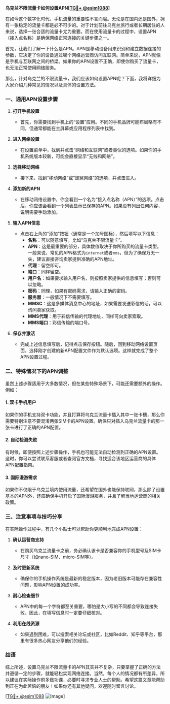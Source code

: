 **乌克兰不限流量卡如何设置APN[[TG💪+ @esim1088](https://t.me/s/esim1088)]**

在如今这个数字化时代，手机流量的重要性不言而喻。无论是在国内还是国外，拥有一张稳定的流量卡都是必不可少的。对于计划前往乌克兰旅行或者长期居住的人来说，选择一张合适的流量卡尤为重要。而在使用流量卡的过程中，设置APN（接入点名称）是确保网络正常连接的关键步骤之一。

首先，让我们了解一下什么是APN。APN是移动设备用来识别和建立数据连接的参数，它决定了你的设备通过哪个网络运营商访问互联网。简单来说，APN就像是手机与互联网之间的桥梁。如果你的APN设置不正确，即使你购买了流量卡，也无法正常使用网络服务。

那么，针对乌克兰的不限流量卡，我们应该如何设置APN呢？下面，我将详细为大家介绍几种常见的情况以及具体的设置方法。

### 一、通用APN设置步骤

1. **打开手机设置**
   - 首先，你需要找到手机上的“设置”应用。不同的手机品牌可能布局略有不同，但通常都能在主屏幕或应用程序列表中找到。

2. **进入网络设置**
   - 在设置菜单中，找到并点击“网络和互联网”或者类似的选项。如果你的手机系统版本较新，可能会直接显示“无线和网络”。

3. **选择移动网络**
   - 接下来，找到“移动网络”或“蜂窝网络”的选项，并点击进入。

4. **添加新的APN**
   - 在移动网络设置中，你会看到一个名为“接入点名称（APN）”的选项。点击后，你应该会看到一个列表显示已保存的APN。如果没有列出任何内容，说明需要手动添加。

5. **输入APN信息**
   - 点击右上角的“添加”按钮（通常是一个加号图标），然后填写以下信息：
     - **名称**：可以随意填写，比如“乌克兰不限流量卡”。
     - **APN**：这是最重要的部分，具体数值取决于你所购买的流量卡类型。一般来说，常见的APN格式为`internet`或者`mms`，但为了确保万无一失，建议直接咨询卖家提供准确的APN地址。
     - **代理**：留空即可。
     - **端口**：同样留空。
     - **用户名**：如果要求输入用户名，则按照卖家提供的信息填写；否则可以忽略。
     - **密码**：同理，如果有密码需求，请输入正确的密码。
     - **服务器**：一般情况下不需要填写。
     - **MMSC**：这是多媒体消息中心的地址，如果需要发送彩信的话，可以询问卖家获取。
     - **MMS代理**：用于彩信传输的代理地址，同样可向卖家索取。
     - **MMS端口**：彩信传输的端口号。

6. **保存并激活**
   - 完成上述信息填写后，记得点击保存按钮。随后，回到移动网络设置页面，选择刚才创建的新APN配置文件作为默认选项。这样就完成了整个APN设置过程。

### 二、特殊情况下的APN调整

虽然上述步骤适用于大多数情况，但在某些特殊场景下，可能还需要额外的操作。例如：

#### 1. 双卡手机用户
如果你的手机支持双卡功能，并且打算将乌克兰流量卡插入其中一张卡槽，那么你需要特别注意不要混淆两张SIM卡的APN设置。确保只对插入乌克兰流量卡的那一张卡进行了正确的APN配置。

#### 2. 自动检测失败
有时候，即便按照上述步骤操作，手机也可能无法自动检测到正确的APN设置。这时，你可以尝试联系客服或者查阅官方文档，寻找适合该地区运营商的具体APN配置指南。

#### 3. 国际漫游需求
如果你不仅限于乌克兰境内使用流量，还希望在国外也能保持联网，那么除了设置基本的APN外，还应确保手机开启了国际漫游服务，并且了解当地运营商的相关政策。

### 三、注意事项与技巧分享

在实际操作过程中，有几个小贴士可以帮助你更顺利地完成APN设置：

1. **确认运营商支持**
   - 在购买乌克兰流量卡之前，务必确认该卡是否兼容你的手机型号及SIM卡尺寸（如nano-SIM、micro-SIM等）。

2. **及时更新系统**
   - 确保你的手机操作系统是最新的稳定版本，因为老旧版本可能存在兼容性问题，影响APN设置的成功率。

3. **耐心检查细节**
   - APN中的每一个字符都至关重要，哪怕是大小写的不同都会导致连接失败。因此，在填写信息时一定要仔细核对。

4. **利用在线资源**
   - 如果遇到困难，可以搜索相关论坛或社区，比如Reddit、知乎等平台，那里有很多热心网友分享他们的经验。

### 结语

综上所述，设置乌克兰不限流量卡的APN其实并不复杂，只要掌握了正确的方法并遵循一定的步骤，就能轻松实现网络连接。当然，每个人的情况都有所差异，所以建议在实际操作前多做功课，必要时寻求专业人士的帮助。希望这篇文章能帮助到正在为此苦恼的朋友！如果你还有其他疑问，欢迎随时留言讨论。

[[TG💪+ @esim1088](https://t.me/s/esim1088) ![Image](https://i.postimg.cc/4NQfJmqS/Snipaste-2025-05-13-00-14-12.png)]